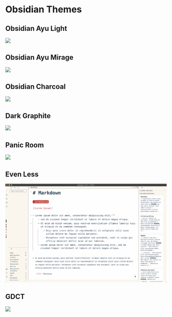 # Obsidian Themes


## Obsidian Ayu Light  

![](https://github.com/bcdavasconcelos/Themes/blob/master/Obsidian/Ayu%20Light/ayu2.png?raw=true)

## Obsidian Ayu Mirage

![](https://github.com/bcdavasconcelos/Themes/blob/master/Obsidian/Ayu%20Mirage/ayu1.png?raw=true.png)

## Obsidian Charcoal

![](https://github.com/bcdavasconcelos/Themes/blob/master/Obsidian/Charcoal/charcoal.png?raw=true)

## Dark Graphite

![](https://github.com/bcdavasconcelos/Themes/blob/master/Obsidian/Graphite/graphite.png?raw=true)

## Panic Room

![](https://github.com/bcdavasconcelos/Themes/blob/master/Obsidian/Panic%20Room/panic.png?raw=true)

## Even Less

![](https://github.com/bcdavasconcelos/Themes/blob/master/Obsidian/Even%20Less/evenless.png?raw=true)

## GDCT
![](https://github.com/bcdavasconcelos/Themes/blob/master/Obsidian/GDCT/gdct.png?raw=true)
